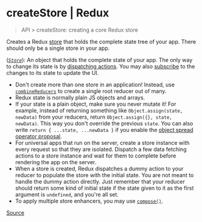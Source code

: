 # createStore | Redux

> API > createStore: creating a core Redux store

Creates a Redux [store](https://redux.js.org/api/store) that holds the complete state tree of your app. There should only be a single store in your app.

([_`Store`_](https://redux.js.org/api/store)): An object that holds the complete state of your app. The only way to change its state is by [dispatching actions](https://redux.js.org/api/store#dispatchaction). You may also [subscribe](https://redux.js.org/api/store#subscribelistener) to the changes to its state to update the UI.

- Don't create more than one store in an application! Instead, use [`combineReducers`](https://redux.js.org/api/combinereducers) to create a single root reducer out of many.
- Redux state is normally plain JS objects and arrays.
- If your state is a plain object, make sure you never mutate it! For example, instead of returning something like `Object.assign(state, newData)` from your reducers, return `Object.assign({}, state, newData)`. This way you don't override the previous `state`. You can also write `return { ...state, ...newData }` if you enable the [object spread operator proposal](https://redux.js.org/recipes/using-object-spread-operator).
- For universal apps that run on the server, create a store instance with every request so that they are isolated. Dispatch a few data fetching actions to a store instance and wait for them to complete before rendering the app on the server.
- When a store is created, Redux dispatches a dummy action to your reducer to populate the store with the initial state. You are not meant to handle the dummy action directly. Just remember that your reducer should return some kind of initial state if the state given to it as the first argument is `undefined`, and you're all set.
- To apply multiple store enhancers, you may use [`compose()`](https://redux.js.org/api/compose).

[Source](https://redux.js.org/api/createstore)

